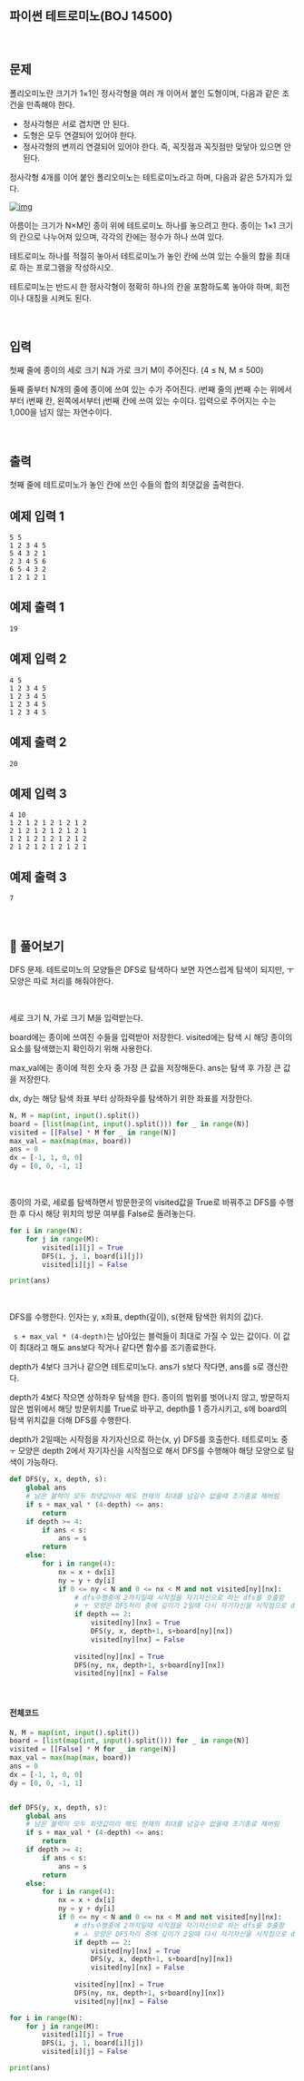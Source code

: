 

## 파이썬 테트로미노(BOJ 14500)

<br>

## 문제

폴리오미노란 크기가 1×1인 정사각형을 여러 개 이어서 붙인 도형이며, 다음과 같은 조건을 만족해야 한다.

- 정사각형은 서로 겹치면 안 된다.
- 도형은 모두 연결되어 있어야 한다.
- 정사각형의 변끼리 연결되어 있어야 한다. 즉, 꼭짓점과 꼭짓점만 맞닿아 있으면 안 된다.

정사각형 4개를 이어 붙인 폴리오미노는 테트로미노라고 하며, 다음과 같은 5가지가 있다.

[![img](https://onlinejudgeimages.s3-ap-northeast-1.amazonaws.com/problem/14500/1.png)](https://commons.wikimedia.org/wiki/File:All_5_free_tetrominoes.svg)

아름이는 크기가 N×M인 종이 위에 테트로미노 하나를 놓으려고 한다. 종이는 1×1 크기의 칸으로 나누어져 있으며, 각각의 칸에는 정수가 하나 쓰여 있다.

테트로미노 하나를 적절히 놓아서 테트로미노가 놓인 칸에 쓰여 있는 수들의 합을 최대로 하는 프로그램을 작성하시오.

테트로미노는 반드시 한 정사각형이 정확히 하나의 칸을 포함하도록 놓아야 하며, 회전이나 대칭을 시켜도 된다.

<br>

## 입력

첫째 줄에 종이의 세로 크기 N과 가로 크기 M이 주어진다. (4 ≤ N, M ≤ 500)

둘째 줄부터 N개의 줄에 종이에 쓰여 있는 수가 주어진다. i번째 줄의 j번째 수는 위에서부터 i번째 칸, 왼쪽에서부터 j번째 칸에 쓰여 있는 수이다. 입력으로 주어지는 수는 1,000을 넘지 않는 자연수이다.

<br>

## 출력

첫째 줄에 테트로미노가 놓인 칸에 쓰인 수들의 합의 최댓값을 출력한다.

## 예제 입력 1 

```
5 5
1 2 3 4 5
5 4 3 2 1
2 3 4 5 6
6 5 4 3 2
1 2 1 2 1
```

## 예제 출력 1 

```
19
```

## 예제 입력 2 

```
4 5
1 2 3 4 5
1 2 3 4 5
1 2 3 4 5
1 2 3 4 5
```

## 예제 출력 2 

```
20
```

## 예제 입력 3 

```
4 10
1 2 1 2 1 2 1 2 1 2
2 1 2 1 2 1 2 1 2 1
1 2 1 2 1 2 1 2 1 2
2 1 2 1 2 1 2 1 2 1
```

## 예제 출력 3 

```
7
```

<br>

## 📝 풀어보기

DFS 문제. 테트로미노의 모양들은 DFS로 탐색하다 보면 자연스럽게 탐색이 되지만, ㅜ 모양은 따로 처리를 해줘야한다.

<br>

세로 크기 N, 가로 크기 M을 입력받는다.

board에는 종이에 쓰여진 수들을 입력받아 저장한다. visited에는 탐색 시 해당 종이의 요소를 탐색했는지 확인하기 위해 사용한다.

max_val에는 종이에 적힌 숫자 중 가장 큰 값을 저장해둔다. ans는 탐색 후 가장 큰 값을 저장한다.

dx, dy는 해당 탐색 좌표 부터 상하좌우를 탐색하기 위한 좌표를 저장한다.

``` python
N, M = map(int, input().split())
board = [list(map(int, input().split())) for _ in range(N)]
visited = [[False] * M for _ in range(N)]
max_val = max(map(max, board))
ans = 0
dx = [-1, 1, 0, 0]
dy = [0, 0, -1, 1]
```

<br>

종이의 가로, 세로를 탐색하면서 방문한곳의 visited값을 True로 바꿔주고 DFS를 수행한 후 다시 해당 위치의 방문 여부를 False로 돌려놓는다.

``` python
for i in range(N):
    for j in range(M):
        visited[i][j] = True
        DFS(i, j, 1, board[i][j])
        visited[i][j] = False

print(ans)
```

<br>

DFS를 수행한다. 인자는 y, x좌표, depth(깊이), s(현재 탐색한 위치의 값)다.

` s + max_val * (4-depth)`는 남아있는 블럭들이 최대로 가질 수 있는 값이다. 이 값이 최대라고 해도 ans보다 작거나 같다면 함수를 조기종료한다.

depth가 4보다 크거나 같으면 테트로미노다. ans가 s보다 작다면, ans를 s로 갱신한다.

depth가 4보다 작으면 상하좌우 탐색을 한다. 종이의 범위를 벗어나지 않고, 방문하지 않은 범위에서 해당 방문위치를 True로 바꾸고, depth를 1 증가시키고, s에 board의 탐색 위치값을 더해 DFS를 수행한다. 

depth가 2일때는 시작점을 자기자신으로 하는(x, y) DFS를 호출한다. 테트로미노 중 `ㅜ` 모양은 depth 2에서 자기자신을 시작점으로 해서 DFS를 수행해야 해당 모양으로 탐색이 가능하다.

```python
def DFS(y, x, depth, s):
    global ans
    # 남은 블럭이 모두 최댓값이라 해도 현재의 최대를 넘길수 없을때 조기종료 해버림
    if s + max_val * (4-depth) <= ans:
        return
    if depth >= 4:
        if ans < s:
            ans = s
        return
    else:
        for i in range(4):
            nx = x + dx[i]
            ny = y + dy[i]
            if 0 <= ny < N and 0 <= nx < M and not visited[ny][nx]:
                # dfs수행중에 2까지일때 시작점을 자기자신으로 하는 dfs를 호출함
                # ㅜ 모양은 DFS처리 중에 깊이가 2일때 다시 자기자신을 시작점으로 dfs를 호출해야한다.
                if depth == 2:
                    visited[ny][nx] = True
                    DFS(y, x, depth+1, s+board[ny][nx])
                    visited[ny][nx] = False
                
                visited[ny][nx] = True
                DFS(ny, nx, depth+1, s+board[ny][nx])
                visited[ny][nx] = False
```

<br>

#### 전체코드

``` python
N, M = map(int, input().split())
board = [list(map(int, input().split())) for _ in range(N)]
visited = [[False] * M for _ in range(N)]
max_val = max(map(max, board))
ans = 0
dx = [-1, 1, 0, 0]
dy = [0, 0, -1, 1]


def DFS(y, x, depth, s):
    global ans
    # 남은 블럭이 모두 최댓값이라 해도 현재의 최대를 넘길수 없을때 조기종료 해버림
    if s + max_val * (4-depth) <= ans:
        return
    if depth >= 4:
        if ans < s:
            ans = s
        return
    else:
        for i in range(4):
            nx = x + dx[i]
            ny = y + dy[i]
            if 0 <= ny < N and 0 <= nx < M and not visited[ny][nx]:
                # dfs수행중에 2까지일때 시작점을 자기자신으로 하는 dfs를 호출함
                # ㅗ 모양은 DFS처리 중에 깊이가 2일때 다시 자기자신을 시작점으로 dfs를 호출해야한다.
                if depth == 2:
                    visited[ny][nx] = True
                    DFS(y, x, depth+1, s+board[ny][nx])
                    visited[ny][nx] = False
                
                visited[ny][nx] = True
                DFS(ny, nx, depth+1, s+board[ny][nx])
                visited[ny][nx] = False

for i in range(N):
    for j in range(M):
        visited[i][j] = True
        DFS(i, j, 1, board[i][j])
        visited[i][j] = False

print(ans)
```

